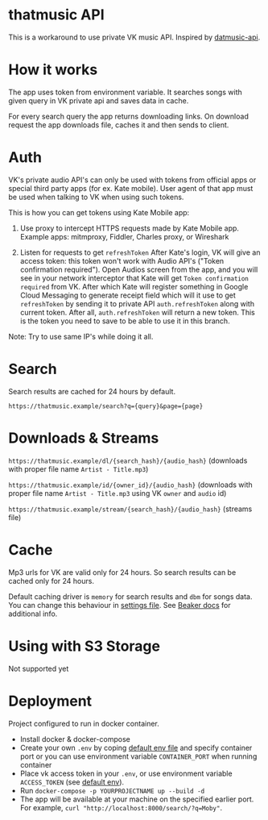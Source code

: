 # thatmusic API

This is a workaround to use private VK music API. Inspired by [datmusic-api](https://github.com/alashow/datmusic-api).

# How it works

The app uses token from environment variable. It searches songs with given query in VK private api
and saves data in cache.

For every search query the app returns downloading links. On download request the app downloads file,
caches it and then sends to client.

# Auth

VK's private audio API's can only be used with tokens from official apps or special third party apps
(for ex. Kate mobile). User agent of that app must be used when talking to VK when using such tokens.


This is how you can get tokens using Kate Mobile app:

1. Use proxy to intercept HTTPS requests made by Kate Mobile app.
Example apps: mitmproxy, Fiddler, Charles proxy, or Wireshark

2. Listen for requests to get `refreshToken`
After Kate's login, VK will give an access token: this token won't work with Audio API's
("Token confirmation required").
Open Audios screen from the app, and you will see in your network interceptor that Kate will get
`Token confirmation required` from VK.
After which Kate will register something in Google Cloud Messaging to generate receipt field
which will it use to get `refreshToken` by sending it to private API `auth.refreshToken` along with current token.
After all, `auth.refreshToken` will return a new token.
This is the token you need to save to be able to use it in this branch.

Note: Try to use same IP's while doing it all.

# Search

Search results are cached for 24 hours by default.

`https://thatmusic.example/search?q={query}&page={page}`

# Downloads & Streams

`https://thatmusic.example/dl/{search_hash}/{audio_hash}` (downloads with proper file name `Artist - Title.mp3`)

`https://thatmusic.example/id/{owner_id}/{audio_hash}` (downloads with proper file name `Artist - Title.mp3` using VK `owner` and `audio` id)

`https://thatmusic.example/stream/{search_hash}/{audio_hash}` (streams file)

# Cache

Mp3 urls for VK are valid only for 24 hours. So search results can be cached only for 24 hours.

Default caching driver is `memory` for search results and `dbm` for songs data.
You can change this behaviour in [settings file](src/settings.py#L18).
See [Beaker docs](http://beaker.readthedocs.io/en/latest/configuration.html#options-for-sessions-and-caching) for additional info.

# Using with S3 Storage

Not supported yet

# Deployment

Project configured to run in docker container.

- Install docker & docker-compose
- Create your own `.env` by coping [default env file](.env.default) and specify container port
or you can use environment variable `CONTAINER_PORT` when running container
- Place vk access token in your `.env`,
or use environment variable `ACCESS_TOKEN` (see [default env](.env.default)).
- Run `docker-compose -p YOURPROJECTNAME up --build -d`
- The app will be available at your machine on the specified earlier port.
For example, `curl "http://localhost:8000/search/?q=Moby"`.
